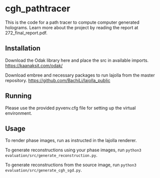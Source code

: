 # cgh_pathtracer

This is the code for a path tracer to compute computer generated holograms. Learn more about the project by reading the report at 272_final_report.pdf.

## Installation

Download the Odak library here and place the src in available imports. https://kaanaksit.com/odak/

Download embree and necessary packages to run lajolla from the master repository. https://github.com/BachiLi/lajolla_public

## Running

Please use the provided pyvenv.cfg file for setting up the virtual environment.

## Usage

To render phase images, run as instructed in the lajolla renderer.

To generate reconstructions using your phase images, run `python3 evaluation/src/generate_reconstruction.py`.

To generate reconstructions from the source image, run `python3 evaluation/src/generate_cgh_sgd.py`.
